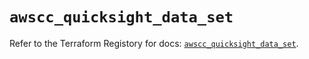 # `awscc_quicksight_data_set`

Refer to the Terraform Registory for docs: [`awscc_quicksight_data_set`](https://registry.terraform.io/providers/hashicorp/awscc/0.70.0/docs/resources/quicksight_data_set).
